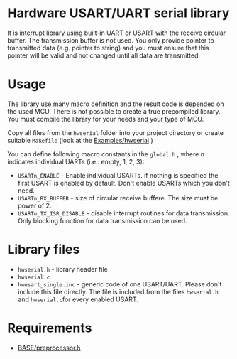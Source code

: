# Hardware USART/UART serial library

It is interrupt library using built-in UART or USART with the receive circular buffer. The transmission buffer is not used. You only provide pointer to transmitted data (e.g. pointer to string) and you must ensure that this pointer will be valid and not changed until all data are transmitted.

# Usage
The library use many macro definition and the result code is depended on the used MCU. There is not possible to create a true precompiled library. You must compile the library for your needs and your type of MCU.

Copy all files from the `hwserial` folder into your project directory or create suitable `Makefile` (look at the [Examples/hwserial](../Examples/hwserial) )

You can define following macro constants in the `global.h` , where *n* indicates individual UARTs (i.e.: empty, 1, 2, 3):

  - `USARTn_ENABLE` - Enable individual USARTs. if nothing is specified the first USART is enabled by default. Don't enable USARTs which you don't need.
  - `USARTn_RX_BUFFER` - size of circular receive buffere. The size must be power of 2.
  - `USARTn_TX_ISR_DISABLE` - disable interrupt routines for data transmission. Only blocking function for data transmission can be used.

# Library files
  - `hwserial.h` - library header file
  - `hwserial.c` 
  - `hwusart_single.inc` - generic code of one USART/UART.  Please don't include this file directly. The file is included from the files `hwserial.h` and `hwserial.c`for every enabled USART.

# Requirements
  - [BASE/preprocessor.h](../BASE/preprocessor.h)


